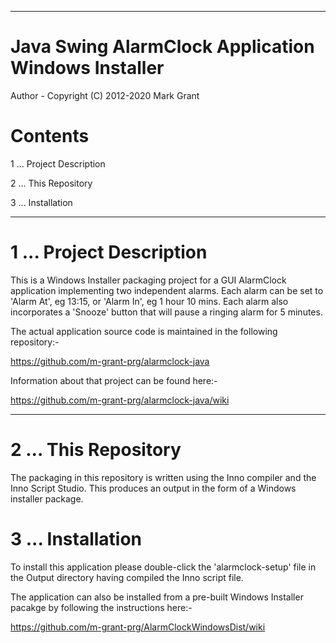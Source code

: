 ---------------------------------------------------
Java Swing AlarmClock Application Windows Installer
===================================================

Author - Copyright (C) 2012-2020 Mark Grant

Contents
========

1 ... Project Description

2 ... This Repository

3 ... Installation


-------------------------

1 ... Project Description
=========================

This is a Windows Installer packaging project for a GUI AlarmClock application 
implementing two independent alarms. Each alarm can be set to 'Alarm At', 
eg 13:15, or 'Alarm In', eg 1 hour 10 mins. Each alarm also incorporates a 
'Snooze' button that will pause a ringing alarm for 5 minutes.

The actual application source code is maintained in the following repository:-

https://github.com/m-grant-prg/alarmclock-java

Information about that project can be found here:-

https://github.com/m-grant-prg/alarmclock-java/wiki


---------------------

2 ... This Repository
=====================

The packaging in this repository is written using the Inno compiler and the 
Inno Script Studio. This produces an output in the form of a Windows installer 
package.


3 ... Installation
==================

To install this application please double-click the 'alarmclock-setup' file in 
the Output directory having compiled the Inno script file.

The application can also be installed from a pre-built Windows Installer 
pacakge by following the instructions here:-

https://github.com/m-grant-prg/AlarmClockWindowsDist/wiki


